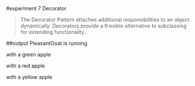 #experiment 7 Decorator

> The Decorator Pattern attaches additional
  responsibilities to an object dynamically.
  Decorators provide a fl exible alternative to
  subclassing for extending functionality.

##output
PleasantGoat is running

  with a green apple

  with a red apple

  with a yellow apple